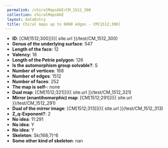 ```yaml
--- 
 permalink: /chiralMaps6kE/CM_1512_300 
 collection: chiralMaps6kE
 layout: dataEntry
 title: Chiral maps up to 6000 edges - CM[1512;300]
---
```


- **ID**: [CM[1512;300]]({{ site.url }}/test/CM_1512_300)
- **Genus of the underlying surface**: 547
- **Length of the face**: 12
- **Valency**: 18
- **Length of the Petrie polygon**: 126
- **Is the automorphism group solvable?**: S
- **Number of vertices**: 168
- **Number of edges**: 1512
- **Number of faces**: 252
- **The map is self-**: none
- **Dual map**: [CM[1512;321]]({{ site.url }}/test/CM_1512_321)
- **Mirror (enantihomorphic) map**: [CM[1512;291]]({{ site.url }}/test/CM_1512_291)
- **Dual of the mirror image**: [CM[1512;313]]({{ site.url }}/test/CM_1512_313)
- **Z_q-Exponent?**: 2
- **No idea**:  11:291
- **No idea**: Y
- **No idea**: Y
- **Skeleton**: Sk(168;7)^6
- **Some other kind of skeleton**: nan
